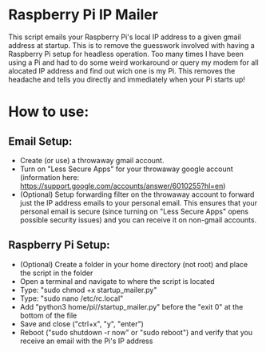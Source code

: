 # Raspberry Pi IP Mailer
This script emails your Raspberry Pi's local IP address to a given gmail address at startup. This is to remove the guesswork involved with having a Raspberry Pi setup for headless operation. Too many times I have been using a Pi and had to do some weird workaround or query my modem for all alocated IP address and find out wich one is my Pi. This removes the headache and tells you directly and immediately when your Pi starts up!

# How to use:
## Email Setup:
* Create (or use) a throwaway gmail account.
* Turn on "Less Secure Apps" for your throwaway google account (information here: https://support.google.com/accounts/answer/6010255?hl=en)
* (Optional) Setup forwarding filter on the throwaway account to forward just the IP address emails to your personal email. This ensures that your personal email is secure (since turning on "Less Secure Apps" opens possible security issues) and you can receive it on non-gmail accounts.

## Raspberry Pi Setup:
* (Optional) Create a folder in your home directory (not root) and place the script in the folder
* Open a terminal and navigate to where the script is located
* Type: "sudo chmod +x startup_mailer.py"
* Type: "sudo nano /etc/rc.local"
* Add "python3 home/pi/<Optional Folder>/startup_mailer.py" before the "exit 0" at the bottom of the file
* Save and close ("ctrl+x", "y", "enter")
* Reboot ("sudo shutdown -r now" or "sudo reboot") and verify that you receive an email with the Pi's IP address
